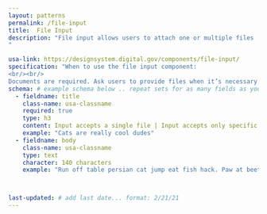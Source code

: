 ```yaml
---
layout: patterns
permalink: /file-input
title:  File Input
description: "File input allows users to attach one or multiple files
" 

usa-link: https://designsystem.digital.gov/components/file-input/
specification: "When to use the file input component:
<br/><br/>
Documents are required. Ask users to provide files when it’s necessary."
schema: # example schema below .. repeat sets for as many fields as you have
  - fieldname: title
    class-name: usa-classname
    required: true
    type: h3
    content: Input accepts a single file | Input accepts only specific file types | Input accepts any kind of image | Input accepts multiple files | Input has an error | Input in a disabled state
    example: "Cats are really cool dudes"
  - fieldname: body
    class-name: usa-classname
    type: text
    character: 140 characters
    example: "Run off table persian cat jump eat fish hack. Paw at beetle and eat it before it gets away demand"



last-updated: # add last date... format: 2/21/21
---
```

<!--- if extra information is needed for this pattern, write here in Markdown. -->
<!--- to learn markdown format go to https://docs.github.com/en/github/writing-on-github/basic-writing-and-formatting-syntax -->


